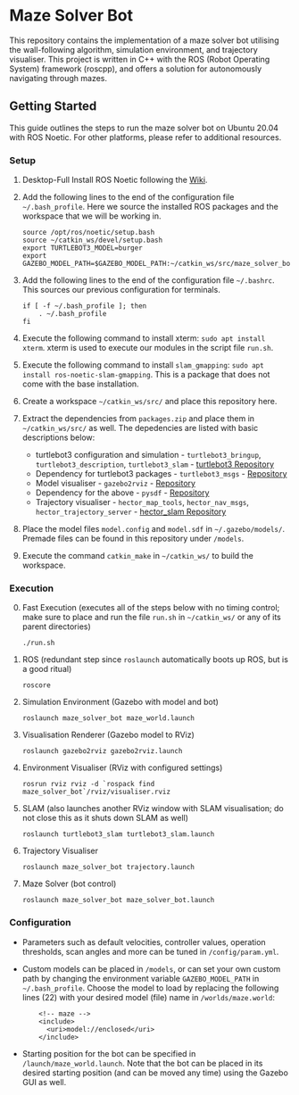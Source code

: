 # Maze Solver Bot

This repository contains the implementation of a maze solver bot utilising the wall-following algorithm, simulation environment, and trajectory visualiser. This project is written in C++ with the ROS (Robot Operating System) framework (roscpp), and offers a solution for autonomously navigating through mazes.

## Getting Started

This guide outlines the steps to run the maze solver bot on Ubuntu 20.04 with ROS Noetic. For other platforms, please refer to additional resources.

### Setup

1. Desktop-Full Install ROS Noetic following the [Wiki](http://wiki.ros.org/noetic/Installation/Ubuntu).
2. Add the following lines to the end of the configuration file `~/.bash_profile`. Here we source the installed ROS packages and the workspace that we will be working in.

   ```
   source /opt/ros/noetic/setup.bash
   source ~/catkin_ws/devel/setup.bash
   export TURTLEBOT3_MODEL=burger
   export GAZEBO_MODEL_PATH=$GAZEBO_MODEL_PATH:~/catkin_ws/src/maze_solver_bot/models
   ```
3. Add the following lines to the end of the configuration file `~/.bashrc`. This sources our previous configuration for terminals.

   ```
   if [ -f ~/.bash_profile ]; then
       . ~/.bash_profile
   fi
   ```
4. Execute the following command to install xterm: `sudo apt install xterm`. xterm is used to execute our modules in the script file `run.sh`.
5. Execute the following command to install `slam_gmapping`: `sudo apt install ros-noetic-slam-gmapping`. This is a package that does not come with the base installation.
6. Create a workspace `~/catkin_ws/src/` and place this repository here.
7. Extract the dependencies from `packages.zip` and place them in `~/catkin_ws/src/` as well. The depedencies are listed with basic descriptions below:

   - turtlebot3 configuration and simulation -  `turtlebot3_bringup`, `turtlebot3_description`, `turtlebot3_slam` - [turtlebot3 Repository](https://github.com/ROBOTIS-GIT/turtlebot3)
   - Dependency for turtlebot3 packages - `turtlebot3_msgs` - [Repository](https://github.com/ROBOTIS-GIT/turtlebot3_msgs)
   - Model visualiser - `gazebo2rviz` - [Repository](https://github.com/andreasBihlmaier/gazebo2rviz)
   - Dependency for the above - `pysdf` - [Repository](https://github.com/andreasBihlmaier/pysdf)
   - Trajectory visualiser - `hector_map_tools`, `hector_nav_msgs`, `hector_trajectory_server` - [hector_slam Repository](https://github.com/tu-darmstadt-ros-pkg/hector_slam)
8. Place the model files  `model.config` and `model.sdf` in `~/.gazebo/models/`. Premade files can be found in this repository under `/models`.
9. Execute the command `catkin_make` in `~/catkin_ws/` to build the workspace.

### Execution

0. Fast Execution (executes all of the steps below with no timing control; make sure to place and run the file `run.sh` in `~/catkin_ws/` or any of its parent directories)

   ```
   ./run.sh
   ```
1. ROS (redundant step since `roslaunch` automatically boots up ROS, but is a good ritual)

   ```
   roscore
   ```
2. Simulation Environment (Gazebo with model and bot)

   ```
   roslaunch maze_solver_bot maze_world.launch
   ```
3. Visualisation Renderer (Gazebo model to RViz)

   ```
   roslaunch gazebo2rviz gazebo2rviz.launch
   ```
4. Environment Visualiser (RViz with configured settings)

   ```
   rosrun rviz rviz -d `rospack find maze_solver_bot`/rviz/visualiser.rviz
   ```
5. SLAM (also launches another RViz window with SLAM visualisation; do not close this as it shuts down SLAM as well)

   ```
   roslaunch turtlebot3_slam turtlebot3_slam.launch
   ```
6. Trajectory Visualiser

   ```
   roslaunch maze_solver_bot trajectory.launch
   ```
7. Maze Solver (bot control)

   ```
   roslaunch maze_solver_bot maze_solver_bot.launch
   ```

### Configuration

- Parameters such as default velocities, controller values, operation thresholds, scan angles and more can be tuned in `/config/param.yml`.
- Custom models can be placed in `/models`, or can set your own custom path by changing the environment variable `GAZEBO_MODEL_PATH` in `~/.bash_profile`. Choose the model to load by replacing the following lines (22) with your desired model (file) name in `/worlds/maze.world`:

  ```
      <!-- maze -->
      <include>
        <uri>model://enclosed</uri>
      </include>
  ```
- Starting position for the bot can be specified in `/launch/maze_world.launch`. Note that the bot can be placed in its desired starting position (and can be moved any time) using the Gazebo GUI as well.
